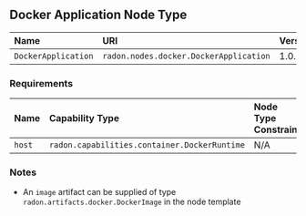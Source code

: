 ## Docker Application Node Type

| Name | URI | Version | Derived From |
|:---- |:--- |:------- |:------------ |
| `DockerApplication` | `radon.nodes.docker.DockerApplication` | 1.0.0 | `tosca.nodes.Container.Application` |

### Requirements

| Name | Capability Type | Node Type Constraint | Relationship Type | Occurrences |
|:---- |:--------------- |:-------------------- |:----------------- |:------------|
| `host` | `radon.capabilities.container.DockerRuntime` | N/A | `tosca.relationships.HostedOn` | [1,1] | 

### Notes

* An `image` artifact can be supplied of type `radon.artifacts.docker.DockerImage` in the node template
